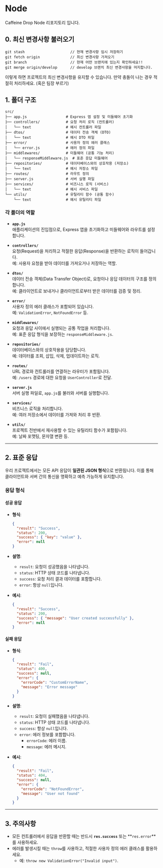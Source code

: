 # Node
Caffeine Drop Node 리포지토리 입니다.

## 0. 최신 변경사항 불러오기

```
git stash                     // 현재 변경사항 임시 저장하기
git fetch origin              // 최신 변경사항 가져오기
git branch                    // 현재 어떤 브랜치에 있는지 확인하세요!!
git merge origin/develop      // develop 브랜치 최신 변경사항을 머지합니다.
```
이렇게 하면 프로젝트의 최신 변경사항을 유지할 수 있습니다.
만약 충돌이 나는 경우 적절히 처리하세요. (혹은 팀장 부르기)

## 1. 폴더 구조

```
src/
├── app.js                  # Express 앱 설정 및 미들웨어 초기화
├── controllers/            # 요청 처리 로직 (컨트롤러)
│   └── text                # 예시 컨트롤러 파일
├── dtos/                   # 데이터 전송 객체 (DTO)
│   └── text                # 예시 DTO 파일
├── error/                  # 사용자 정의 에러 클래스
│   └── error.js            # 에러 정의 파일
├── middlewares/            # 미들웨어 (공통 기능 처리)
│   └── responseMiddleware.js  # 표준 응답 미들웨어
├── repositories/           # 데이터베이스와의 상호작용 (저장소)
│   └── text                # 예시 저장소 파일
├── routes/                 # 라우트 정의
├── server.js               # 서버 실행 파일
├── services/               # 비즈니스 로직 (서비스)
│   └── text                # 예시 서비스 파일
└── utils/                  # 유틸리티 함수 (공통 함수)
    └── text                # 예시 유틸리티 파일
```

### 각 폴더의 역할
- **`app.js`**  
  애플리케이션의 진입점으로, Express 앱을 초기화하고 미들웨어와 라우트를 설정합니다.

- **`controllers/`**  
  요청(Request)을 처리하고 적절한 응답(Response)을 반환하는 로직이 들어갑니다.  
  예: 사용자 요청을 받아 데이터를 가져오거나 저장하는 역할.

- **`dtos/`**  
  데이터 전송 객체(Data Transfer Object)로, 요청이나 응답 데이터의 구조를 정의합니다.  
  예: 클라이언트로 보내거나 클라이언트로부터 받은 데이터를 검증 및 정리.

- **`error/`**  
  사용자 정의 에러 클래스가 포함되어 있습니다.  
  예: `ValidationError`, `NotFoundError` 등.

- **`middlewares/`**  
  요청과 응답 사이에서 실행되는 공통 작업을 처리합니다.  
  예: 표준 응답 형식을 보장하는 `responseMiddleware.js`.

- **`repositories/`**  
  데이터베이스와의 상호작용을 담당합니다.  
  예: 데이터를 조회, 삽입, 삭제, 업데이트하는 로직.

- **`routes/`**  
  URL 경로와 컨트롤러를 연결하는 라우터가 포함됩니다.  
  예: `/users` 경로에 대한 요청을 `UserController`로 전달.

- **`server.js`**  
  서버 실행 파일로, `app.js`를 불러와 서버를 실행합니다.

- **`services/`**  
  비즈니스 로직을 처리합니다.  
  예: 여러 저장소에서 데이터를 가져와 처리 후 반환.

- **`utils/`**  
  프로젝트 전반에서 재사용할 수 있는 유틸리티 함수가 포함됩니다.  
  예: 날짜 포맷팅, 문자열 변환 등.

---

## 2. 표준 응답

우리 프로젝트에서는 모든 API 응답이 **일관된 JSON 형식**으로 반환됩니다. 이를 통해 클라이언트와 서버 간의 통신을 명확하고 예측 가능하게 유지합니다.

### 응답 형식

#### 성공 응답
- **형식**:
  ```json
  {
    "result": "Success",
    "status": 200,
    "success": { "key": "value" },
    "error": null
  }
  ```
- **설명**:
  - `result`: 요청이 성공했음을 나타냅니다.
  - `status`: HTTP 상태 코드를 나타냅니다.
  - `success`: 요청 처리 결과 데이터를 포함합니다.
  - `error`: 항상 `null`입니다.

- **예시**:
  ```json
  {
    "result": "Success",
    "status": 200,
    "success": { "message": "User created successfully" },
    "error": null
  }
  ```

#### 실패 응답
- **형식**:
  ```json
  {
    "result": "Fail",
    "status": 400,
    "success": null,
    "error": {
      "errorCode": "CustomErrorName",
      "message": "Error message"
    }
  }
  ```
- **설명**:
  - `result`: 요청이 실패했음을 나타냅니다.
  - `status`: HTTP 상태 코드를 나타냅니다.
  - `success`: 항상 `null`입니다.
  - `error`: 에러 정보를 포함합니다.
    - `errorCode`: 에러 이름.
    - `message`: 에러 메시지.

- **예시**:
  ```json
  {
    "result": "Fail",
    "status": 404,
    "success": null,
    "error": {
      "errorCode": "NotFoundError",
      "message": "User not found"
    }
  }
  ```

---

## 3. 주의사항
- 모든 컨트롤러에서 응답을 반환할 때는 반드시 **`res.success`** 또는 **`res.error`**를 사용하세요.
- 에러를 발생시킬 때는 `throw`를 사용하고, 적절한 사용자 정의 에러 클래스를 활용하세요.
  - 예: `throw new ValidationError("Invalid input")`.
